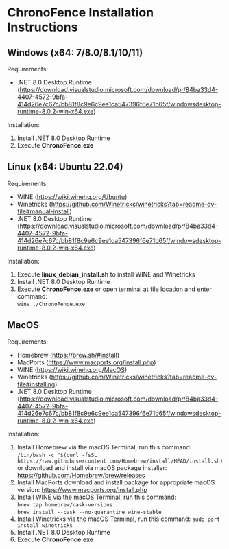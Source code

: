 ChronoFence Installation Instructions
====================================

## Windows (x64: 7/8.0/8.1/10/11)
Requirements: 

- .NET 8.0 Desktop Runtime 
  (<https://download.visualstudio.microsoft.com/download/pr/84ba33d4-4407-4572-9bfa-414d26e7c67c/bb81f8c9e6c9ee1ca547396f6e71b65f/windowsdesktop-runtime-8.0.2-win-x64.exe>)

Installation:

1. Install .NET 8.0 Desktop Runtime
2. Execute **ChronoFence.exe**

## Linux (x64: Ubuntu 22.04)
Requirements:

- WINE
  (<https://wiki.winehq.org/Ubuntu>)
- Winetricks
  (<https://github.com/Winetricks/winetricks?tab=readme-ov-file#manual-install>)
- .NET 8.0 Desktop Runtime 
  (<https://download.visualstudio.microsoft.com/download/pr/84ba33d4-4407-4572-9bfa-414d26e7c67c/bb81f8c9e6c9ee1ca547396f6e71b65f/windowsdesktop-runtime-8.0.2-win-x64.exe>)

Installation:

1. Execute **linux\_debian\_install.sh** to install WINE and Winetricks
2. Install .NET 8.0 Desktop Runtime
3. Execute **ChronoFence.exe** or open terminal at file location and enter command: <br/>
   `wine ./ChronoFence.exe`

## MacOS
Requirements:

- Homebrew
  (<https://brew.sh/#install>)
- MacPorts
  (<https://www.macports.org/install.php>)
- WINE
  (<https://wiki.winehq.org/MacOS>)
- Winetricks
  (<https://github.com/Winetricks/winetricks?tab=readme-ov-file#installing>)
- .NET 8.0 Desktop Runtime
  (<https://download.visualstudio.microsoft.com/download/pr/84ba33d4-4407-4572-9bfa-414d26e7c67c/bb81f8c9e6c9ee1ca547396f6e71b65f/windowsdesktop-runtime-8.0.2-win-x64.exe>)

Installation:

1. Install Homebrew
   via the macOS Terminal, run this command: <br/>
   `/bin/bash -c "$(curl -fsSL https://raw.githubusercontent.com/Homebrew/install/HEAD/install.sh)` <br/>
   or download and install via macOS package installer: <br/>
   <https://github.com/Homebrew/brew/releases>
2. Install MacPorts
   download and install package for appropriate macOS version:
   <https://www.macports.org/install.php>
3. Install WINE
   via the macOS Terminal, run this command: <br/>
   `brew tap homebrew/cask-versions` <br/>
   `brew install --cask --no-quarantine wine-stable`
4. Install Winetricks
   via the macOS Terminal, run this command:
   `sudo port install winetricks`
5. Install .NET 8.0 Desktop Runtime
6. Execute **ChronoFence.exe**
